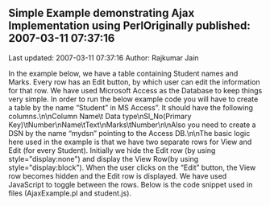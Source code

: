 ## Simple Example demonstrating Ajax Implementation using PerlOriginally published: 2007-03-11 07:37:16 
Last updated: 2007-03-11 07:37:16 
Author: Rajkumar Jain 
 
In the example below, we have a table containing Student names and Marks. Every row has an Edit button, by which user can edit the information for that row. We have used Microsoft Access as the Database to keep things very simple.  In order to run the below example code you will have to create a table by the name “Student” in MS Access”. It should have the following columns.\n\nColumn Name\t Data type\nSl_No(Primary Key)\tNumber\nName\tText\nMarks\tNumber\n\nAlso you need to create a DSN by the name “mydsn” pointing to the Access DB.\n\nThe basic logic here used in the example is that we have two separate rows for View and Edit (for every Student). Initially we hide the Edit row (by using style="display:none") and display the View Row(by using style="display:block").  When the user clicks on the “Edit” button, the View row becomes hidden and the Edit row is displayed. We have used JavaScript to toggle between the rows. Below is the code snippet used in files (AjaxExample.pl and student.js).